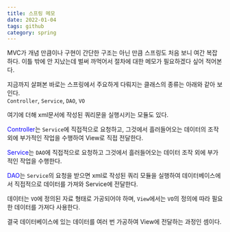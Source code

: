 ```yaml
---
title: 스프링 메모
date: 2022-01-04
tags: github 
category: spring
---
```


MVC가 개념 만큼이나 구현이 간단한 구조는 아닌 만큼 스프링도 처음 보니 여간 복잡하다. 
이틀 밖에 안 지났는데 벌써 까먹어서 절차에 대한 메모가 필요하겠다 싶어 적어본다.

지금까지 살펴본 바로는 스프링에서 주요하게 다뤄지는 클래스의 종류는 아래와 같아 보인다.
<br>`Controller`, `Service`, `DAO`, `VO`

여기에 더해 xml문서에 작성된 쿼리문을 실행시키는 모듈도 있다.

<span style="color: rgb(9, 0, 255);">Controller</span>는 `Service`에 직접적으로 요청하고, 그것에서 흘러들어오는 데이터의 조작 외에 부가적인 작업을 수행하여 View로 직접 전달한다.

<span style="color: rgb(9, 0, 255);">Service</span>는 `DAO`에 직접적으로 요청하고 그것에서 흘러들어오는 데이터 조작 외에 부가적인 작업을 수행한다. 

<span style="color: rgb(9, 0, 255);">DAO</span>는 `Service`의 요청을 받으면 xml로 작성된 쿼리 모듈을 실행하여 데이터베이스에서 직접적으로 데이터를 가져와 Service에 전달한다.

데이터는 `VO`에 정의된 자료 형태로 가공되어야 하며, `View`에서는 `VO`의 정의에 따라 필요한 데이터를 가져다 사용한다.


결국 데이터베이스에 있는 데이터를 여러 번 가공하여 View에 전달하는 과정인 셈이다. 



